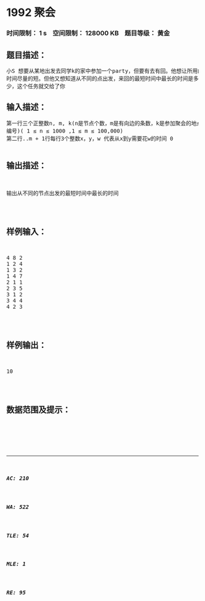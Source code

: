 # 1992 聚会   
### 时间限制： 1 s&nbsp;&nbsp;&nbsp;&nbsp;空间限制： 128000 KB&nbsp;&nbsp;&nbsp;&nbsp;题目等级： 黄金  
## 题目描述：  

<pre>
小S 想要从某地出发去同学k的家中参加一个party，但要有去有回。他想让所用的  
时间尽量的短。但他又想知道从不同的点出发，来回的最短时间中最长的时间是多  
少，这个任务就交给了你
</pre>
  
  
## 输入描述：  

<pre>
第一行三个正整数n, m, k(n是节点个数，m是有向边的条数，k是参加聚会的地点  
编号)( 1 ≤ n ≤ 1000 ,1 ≤ m ≤ 100,000)  
第二行..m + 1行每行3个整数x，y，w 代表从x到y需要花w的时间 0<w<=100
</pre>
  
  
## 输出描述：  

<pre>
输出从不同的节点出发的最短时间中最长的时间
</pre>
  
  
## 样例输入：  

<pre>
4 8 2  
1 2 4  
1 3 2  
1 4 7  
2 1 1  
2 3 5  
3 1 2  
3 4 4  
4 2 3
</pre>
  
  
## 样例输出：  

<pre>
10
</pre>
  
  
## 数据范围及提示：  

<pre>
</pre>
  
  
***  

##### AC: 210  
##### WA: 522  
##### TLE: 54  
##### MLE: 1  
##### RE: 95  
